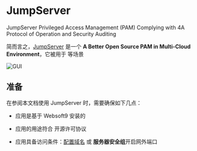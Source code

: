 # JumpServer

JumpServer Privileged Access Management (PAM) Complying with 4A Protocol of Operation and Security Auditing

简而言之，[JumpServer](http://www.jumpserver.org/) 是一个 **A Better Open Source PAM in Multi-Cloud Environment**，它被用于  等场景


![GUI](https://libs.websoft9.com/Websoft9/DocsPicture/zh/jumpserver/jumpserver-gui-websoft9.png)


## 准备

在参阅本文档使用 JumpServer 时，需要确保如下几点：

- 应用是基于 Websoft9 安装的

- 应用的用途符合 [](https://some_license_url) 开源许可协议

- 应用具备访问条件：[配置域名](./guide/appsetdomain) 或 **服务器安全组**开启网外端口